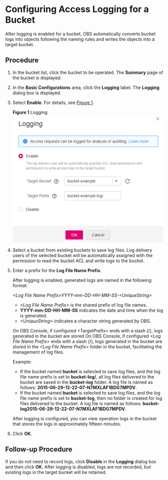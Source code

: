 # Configuring Access Logging for a Bucket<a name="obs_03_0329"></a>

After logging is enabled for a bucket, OBS automatically converts bucket logs into objects following the naming rules and writes the objects into a target bucket.

## Procedure<a name="section7336713418"></a>

1.  In the bucket list, click the bucket to be operated. The  **Summary**  page of the bucket is displayed.
2.  In the  **Basic Configurations**  area, click the  **Logging**  label. The  **Logging**  dialog box is displayed.
3.  Select  **Enable**. For details, see  [Figure 1](#fig17700501192958).

    **Figure  1**  Logging<a name="fig17700501192958"></a>  
    ![](figures/logging.png "logging")

4.  Select a bucket from existing buckets to save log files. Log delivery users of the selected bucket will be automatically assigned with the permission to read the bucket ACL and write logs to the bucket.
5.  Enter a prefix for the  **Log File Name Prefix**.

    After logging is enabled, generated logs are named in the following format:

    _<Log File Name Prefix\>_YYYY-mm-DD-HH-MM-SS-_<UniqueString\>_

    -   _<Log File Name Prefix\>_  is the shared prefix of log file names.
    -   **YYYY-mm-DD-HH-MM-SS**  indicates the date and time when the log is generated.
    -   _<UniqueString\>_  indicates a character string generated by OBS.

    On OBS Console, if configured <TargetPrefix\> ends with a slash \(/\), logs generated in the bucket are stored On OBS Console, if configured  _<Log File Name Prefix\>_  ends with a slash \(/\), logs generated in the bucket are stored in the  _<Log File Name Prefix\>_  folder in the bucket, facilitating the management of log files.

    Example:

    -   If the bucket named  **bucket**  is selected to save log files, and the log file name prefix is set to  **bucket-log/**, all log files delivered to the bucket are saved in the  **bucket-log**  folder. A log file is named as follows:  **2015-06-29-12-22-07-N7MXLAF1BDG7MPDV**.
    -   If the bucket named  **bucket**  is selected to save log files, and the log file name prefix is set to  **bucket-log**, then no folder is created for log files delivered to the bucket. A log file is named as follows:  **bucket-log2015-06-29-12-22-07-N7MXLAF1BDG7MPDV**.

    After logging is configured, you can view operation logs in the bucket that stores the logs in approximately fifteen minutes.

6.  Click  **OK**.

## Follow-up Procedure<a name="section112917292515"></a>

If you do not need to record logs, click  **Disable**  in the  **Logging**  dialog box and then click  **OK**. After logging is disabled, logs are not recorded, but existing logs in the target bucket will be retained.

